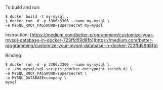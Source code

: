 To build and run:
```
$ docker build -t my-mysql .
$ docker run -d -p 3306:3306 --name my-mysql \
-e MYSQL_ROOT_PASSWORD=supersecret my-mysql
```
Instruction: [https://medium.com/better-programming/customize-your-mysql-database-in-docker-723ffd59d8fb](https://medium.com/better-programming/customize-your-mysql-database-in-docker-723ffd59d8fb)

Binding:
```
$ docker run -d -p 3306:3306 --name my-mysql \
-v ~/my-mysql/sql-scripts:/docker-entrypoint-initdb.d/ \
-e MYSQL_ROOT_PASSWORD=supersecret \
-e MYSQL_DATABASE=company \
mysql
```
